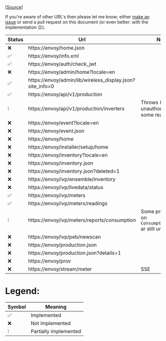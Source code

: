 ﻿[[Source](https://gathering.tweakers.net/forum/list_message/67668598#67668598)]

If you're aware of other URL's then please let me know; either [make an issue](https://github.com/RobThree/NEnvoy/issues/new?title=New%20Envoy%20url) or send a pull request on this document (or even better: with the implementation :wink:).

Status | Url | Note
-|-|-
❌|https://envoy/home.json
✅|https://envoy/info.xml
✅|https://envoy/auth/check_jwt
❌|https://envoy/admin/home?locale=en
✅|https://envoy/admin/lib/wireless_display.json?site_info=0
✅|https://envoy/api/v1/production
❕|https://envoy/api/v1/production/inverters | Throws (401 unauthorized) for some reason
❌|https://envoy/event?locale=en
❌|https://envoy/event.json
❌|https://envoy/home
❌|https://envoy/installer/setup/home
❌|https://envoy/inventory?locale=en
❌|https://envoy/inventory.json
❌|https://envoy/inventory.json?deleted=1
❌|https://envoy/ivp/ensemble/inventory
❌|https://envoy/ivp/livedata/status
✅|https://envoy/ivp/meters
✅|https://envoy/ivp/meters/readings
❕|https://envoy/ivp/meters/reports/consumption | Some properties on `ConsumptionValues` ar still unclear.
❌|https://envoy/ivp/peb/newscan
❌|https://envoy/production.json
❌|https://envoy/production.json?details=1
❌|https://envoy/prov
❌|https://envoy/stream/meter | SSE

# Legend:

Symbol | Meaning
-|-
✅|Implemented
❌|Not implemented
❕|Partially implemented